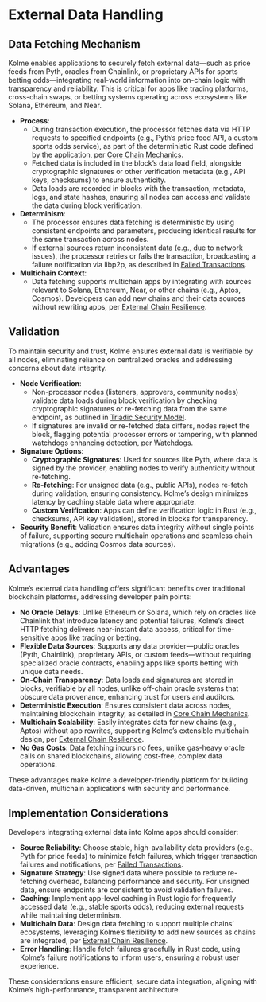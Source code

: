 # External Data Handling

<!-- toc -->

## Data Fetching Mechanism

Kolme enables applications to securely fetch external data—such as price feeds from Pyth, oracles from Chainlink, or proprietary APIs for sports betting odds—integrating real-world information into on-chain logic with transparency and reliability. This is critical for apps like trading platforms, cross-chain swaps, or betting systems operating across ecosystems like Solana, Ethereum, and Near.

- **Process**:
  - During transaction execution, the processor fetches data via HTTP requests to specified endpoints (e.g., Pyth’s price feed API, a custom sports odds service), as part of the deterministic Rust code defined by the application, per [Core Chain Mechanics](core-mechanics.md).
  - Fetched data is included in the block’s data load field, alongside cryptographic signatures or other verification metadata (e.g., API keys, checksums) to ensure authenticity.
  - Data loads are recorded in blocks with the transaction, metadata, logs, and state hashes, ensuring all nodes can access and validate the data during block verification.
- **Determinism**:
  - The processor ensures data fetching is deterministic by using consistent endpoints and parameters, producing identical results for the same transaction across nodes.
  - If external sources return inconsistent data (e.g., due to network issues), the processor retries or fails the transaction, broadcasting a failure notification via libp2p, as described in [Failed Transactions](failed-transactions.md).
- **Multichain Context**:
  - Data fetching supports multichain apps by integrating with sources relevant to Solana, Ethereum, Near, or other chains (e.g., Aptos, Cosmos). Developers can add new chains and their data sources without rewriting apps, per [External Chain Resilience](external-chain-resilience.md).

## Validation

To maintain security and trust, Kolme ensures external data is verifiable by all nodes, eliminating reliance on centralized oracles and addressing concerns about data integrity.

- **Node Verification**:
  - Non-processor nodes (listeners, approvers, community nodes) validate data loads during block verification by checking cryptographic signatures or re-fetching data from the same endpoint, as outlined in [Triadic Security Model](triadic-security.md).
  - If signatures are invalid or re-fetched data differs, nodes reject the block, flagging potential processor errors or tampering, with planned watchdogs enhancing detection, per [Watchdogs](watchdogs.md).
- **Signature Options**:
  - **Cryptographic Signatures**: Used for sources like Pyth, where data is signed by the provider, enabling nodes to verify authenticity without re-fetching.
  - **Re-fetching**: For unsigned data (e.g., public APIs), nodes re-fetch during validation, ensuring consistency. Kolme’s design minimizes latency by caching stable data where appropriate.
  - **Custom Verification**: Apps can define verification logic in Rust (e.g., checksums, API key validation), stored in blocks for transparency.
- **Security Benefit**: Validation ensures data integrity without single points of failure, supporting secure multichain operations and seamless chain migrations (e.g., adding Cosmos data sources).

## Advantages

Kolme’s external data handling offers significant benefits over traditional blockchain platforms, addressing developer pain points:

- **No Oracle Delays**: Unlike Ethereum or Solana, which rely on oracles like Chainlink that introduce latency and potential failures, Kolme’s direct HTTP fetching delivers near-instant data access, critical for time-sensitive apps like trading or betting.
- **Flexible Data Sources**: Supports any data provider—public oracles (Pyth, Chainlink), proprietary APIs, or custom feeds—without requiring specialized oracle contracts, enabling apps like sports betting with unique data needs.
- **On-Chain Transparency**: Data loads and signatures are stored in blocks, verifiable by all nodes, unlike off-chain oracle systems that obscure data provenance, enhancing trust for users and auditors.
- **Deterministic Execution**: Ensures consistent data across nodes, maintaining blockchain integrity, as detailed in [Core Chain Mechanics](core-mechanics.md).
- **Multichain Scalability**: Easily integrates data for new chains (e.g., Aptos) without app rewrites, supporting Kolme’s extensible multichain design, per [External Chain Resilience](external-chain-resilience.md).
- **No Gas Costs**: Data fetching incurs no fees, unlike gas-heavy oracle calls on shared blockchains, allowing cost-free, complex data operations.

These advantages make Kolme a developer-friendly platform for building data-driven, multichain applications with security and performance.

## Implementation Considerations

Developers integrating external data into Kolme apps should consider:

- **Source Reliability**: Choose stable, high-availability data providers (e.g., Pyth for price feeds) to minimize fetch failures, which trigger transaction failures and notifications, per [Failed Transactions](failed-transactions.md).
- **Signature Strategy**: Use signed data where possible to reduce re-fetching overhead, balancing performance and security. For unsigned data, ensure endpoints are consistent to avoid validation failures.
- **Caching**: Implement app-level caching in Rust logic for frequently accessed data (e.g., stable sports odds), reducing external requests while maintaining determinism.
- **Multichain Data**: Design data fetching to support multiple chains’ ecosystems, leveraging Kolme’s flexibility to add new sources as chains are integrated, per [External Chain Resilience](external-chain-resilience.md).
- **Error Handling**: Handle fetch failures gracefully in Rust code, using Kolme’s failure notifications to inform users, ensuring a robust user experience.

These considerations ensure efficient, secure data integration, aligning with Kolme’s high-performance, transparent architecture.
